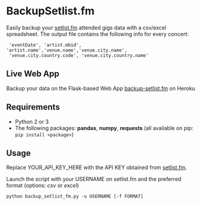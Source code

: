 # BackupSetlist.fm
Easily backup your [setlist.fm](http://setlist.fm) attended gigs data with a csv/excel spreadsheet.
The output file contains the following info for every concert:
```
 'eventDate', 'artist.mbid', 'artist.name','venue.name','venue.city.name',
 'venue.city.country.code', 'venue.city.country.name'
```

## Live Web App

Backup your data on the Flask-based Web App [backup-setlist.fm](https://backup-setlistfm.herokuapp.com) on Heroku

## Requirements

- Python 2 or 3
- The following packages: __pandas__, __numpy__, __requests__ (all available on pip: ``` pip install <package> ```)

## Usage

Replace YOUR_API_KEY_HERE with the API KEY obtained from [setlist.fm](https://www.setlist.fm/settings/api/).

Launch the script with your USERNAME on setlist.fm and the preferred format (options: _csv_ or _excel_)
```
python backup_setlist_fm.py -u USERNAME [-f FORMAT]
```

